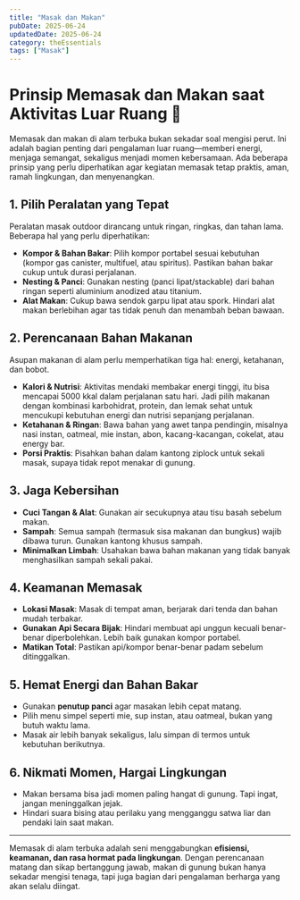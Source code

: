 ```yaml
---
title: "Masak dan Makan"
pubDate: 2025-06-24
updatedDate: 2025-06-24
category: theEssentials
tags: ["Masak"]
---
```


# Prinsip Memasak dan Makan saat Aktivitas Luar Ruang 🍳

Memasak dan makan di alam terbuka bukan sekadar soal mengisi perut. Ini adalah bagian penting dari pengalaman luar ruang—memberi energi, menjaga semangat, sekaligus menjadi momen kebersamaan. Ada beberapa prinsip yang perlu diperhatikan agar kegiatan memasak tetap praktis, aman, ramah lingkungan, dan menyenangkan.

## 1. Pilih Peralatan yang Tepat

Peralatan masak outdoor dirancang untuk ringan, ringkas, dan tahan lama. Beberapa hal yang perlu diperhatikan:

* **Kompor & Bahan Bakar**: Pilih kompor portabel sesuai kebutuhan (kompor gas canister, multifuel, atau spiritus). Pastikan bahan bakar cukup untuk durasi perjalanan.
* **Nesting & Panci**: Gunakan nesting (panci lipat/stackable) dari bahan ringan seperti aluminium anodized atau titanium.
* **Alat Makan**: Cukup bawa sendok garpu lipat atau spork. Hindari alat makan berlebihan agar tas tidak penuh dan menambah beban bawaan.

## 2. Perencanaan Bahan Makanan

Asupan makanan di alam perlu memperhatikan tiga hal: energi, ketahanan, dan bobot.

* **Kalori & Nutrisi**: Aktivitas mendaki membakar energi tinggi, itu bisa mencapai 5000 kkal dalam perjalanan satu hari. Jadi pilih makanan dengan kombinasi karbohidrat, protein, dan lemak sehat untuk mencukupi kebutuhan energi dan nutrisi sepanjang perjalanan.
* **Ketahanan & Ringan**: Bawa bahan yang awet tanpa pendingin, misalnya nasi instan, oatmeal, mie instan, abon, kacang-kacangan, cokelat, atau energy bar.
* **Porsi Praktis**: Pisahkan bahan dalam kantong ziplock untuk sekali masak, supaya tidak repot menakar di gunung.

## 3. Jaga Kebersihan

* **Cuci Tangan & Alat**: Gunakan air secukupnya atau tisu basah sebelum makan.
* **Sampah**: Semua sampah (termasuk sisa makanan dan bungkus) wajib dibawa turun. Gunakan kantong khusus sampah.
* **Minimalkan Limbah**: Usahakan bawa bahan makanan yang tidak banyak menghasilkan sampah sekali pakai.

## 4. Keamanan Memasak

* **Lokasi Masak**: Masak di tempat aman, berjarak dari tenda dan bahan mudah terbakar.
* **Gunakan Api Secara Bijak**: Hindari membuat api unggun kecuali benar-benar diperbolehkan. Lebih baik gunakan kompor portabel.
* **Matikan Total**: Pastikan api/kompor benar-benar padam sebelum ditinggalkan.

## 5. Hemat Energi dan Bahan Bakar

* Gunakan **penutup panci** agar masakan lebih cepat matang.
* Pilih menu simpel seperti mie, sup instan, atau oatmeal, bukan yang butuh waktu lama.
* Masak air lebih banyak sekaligus, lalu simpan di termos untuk kebutuhan berikutnya.

## 6. Nikmati Momen, Hargai Lingkungan

* Makan bersama bisa jadi momen paling hangat di gunung. Tapi ingat, jangan meninggalkan jejak.
* Hindari suara bising atau perilaku yang mengganggu satwa liar dan pendaki lain saat makan.

---

Memasak di alam terbuka adalah seni menggabungkan **efisiensi, keamanan, dan rasa hormat pada lingkungan**. Dengan perencanaan matang dan sikap bertanggung jawab, makan di gunung bukan hanya sekadar mengisi tenaga, tapi juga bagian dari pengalaman berharga yang akan selalu diingat.
